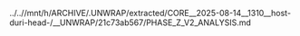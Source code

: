 ../..//mnt/h/ARCHIVE/.UNWRAP/extracted/CORE__2025-08-14__1310__host-duri-head-/__UNWRAP/21c73ab567/PHASE_Z_V2_ANALYSIS.md